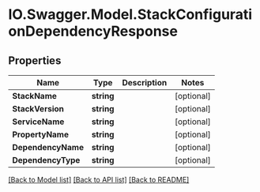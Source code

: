 # IO.Swagger.Model.StackConfigurationDependencyResponse
## Properties

Name | Type | Description | Notes
------------ | ------------- | ------------- | -------------
**StackName** | **string** |  | [optional] 
**StackVersion** | **string** |  | [optional] 
**ServiceName** | **string** |  | [optional] 
**PropertyName** | **string** |  | [optional] 
**DependencyName** | **string** |  | [optional] 
**DependencyType** | **string** |  | [optional] 

[[Back to Model list]](../README.md#documentation-for-models) [[Back to API list]](../README.md#documentation-for-api-endpoints) [[Back to README]](../README.md)

